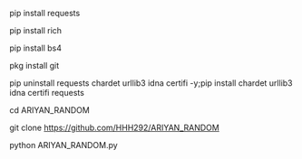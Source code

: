 pip install requests

pip install rich

pip install bs4

pkg install git

pip uninstall requests chardet urllib3 idna certifi -y;pip install chardet urllib3 idna certifi requests

cd ARIYAN_RANDOM

git clone https://github.com/HHH292/ARIYAN_RANDOM

python ARIYAN_RANDOM.py
